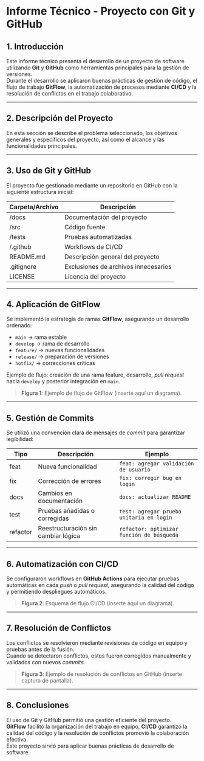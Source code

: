 # Informe Técnico - Proyecto con Git y GitHub

## 1. Introducción
Este informe técnico presenta el desarrollo de un proyecto de software utilizando **Git** y **GitHub** como herramientas principales para la gestión de versiones.  
Durante el desarrollo se aplicaron buenas prácticas de gestión de código, el flujo de trabajo **GitFlow**, la automatización de procesos mediante **CI/CD** y la resolución de conflictos en el trabajo colaborativo.

---

## 2. Descripción del Proyecto
En esta sección se describe el problema seleccionado, los objetivos generales y específicos del proyecto, así como el alcance y las funcionalidades principales.

---

## 3. Uso de Git y GitHub
El proyecto fue gestionado mediante un repositorio en GitHub con la siguiente estructura inicial:

| Carpeta/Archivo | Descripción                          |
|-----------------|--------------------------------------|
| /docs           | Documentación del proyecto           |
| /src            | Código fuente                        |
| /tests          | Pruebas automatizadas                |
| /.github        | Workflows de CI/CD                   |
| README.md       | Descripción general del proyecto     |
| .gitignore      | Exclusiones de archivos innecesarios |
| LICENSE         | Licencia del proyecto                |

---

## 4. Aplicación de GitFlow
Se implementó la estrategia de ramas **GitFlow**, asegurando un desarrollo ordenado:

- `main` → rama estable  
- `develop` → rama de desarrollo  
- `feature/` → nuevas funcionalidades  
- `release/` → preparación de versiones  
- `hotfix/` → correcciones críticas  

Ejemplo de flujo: creación de una rama feature, desarrollo, *pull request* hacia `develop` y posterior integración en `main`.

> **Figura 1**: Ejemplo de flujo de GitFlow (inserte aquí un diagrama).

---

## 5. Gestión de Commits
Se utilizó una convención clara de mensajes de *commit* para garantizar legibilidad:

| Tipo     | Descripción                         | Ejemplo                                 |
|----------|-------------------------------------|-----------------------------------------|
| feat     | Nueva funcionalidad                 | `feat: agregar validación de usuario`    |
| fix      | Corrección de errores               | `fix: corregir bug en login`             |
| docs     | Cambios en documentación            | `docs: actualizar README`                |
| test     | Pruebas añadidas o corregidas       | `test: agregar prueba unitaria en login` |
| refactor | Reestructuración sin cambiar lógica | `refactor: optimizar función de búsqueda`|

---

## 6. Automatización con CI/CD
Se configuraron workflows en **GitHub Actions** para ejecutar pruebas automáticas en cada *push* o *pull request*, asegurando la calidad del código y permitiendo despliegues automáticos.

> **Figura 2**: Esquema de flujo CI/CD (inserte aquí un diagrama).

---

## 7. Resolución de Conflictos
Los conflictos se resolvieron mediante revisiones de código en equipo y pruebas antes de la fusión.  
Cuando se detectaron conflictos, estos fueron corregidos manualmente y validados con nuevos *commits*.

> **Figura 3**: Ejemplo de resolución de conflictos en GitHub (inserte captura de pantalla).

---

## 8. Conclusiones
El uso de Git y GitHub permitió una gestión eficiente del proyecto.  
**GitFlow** facilitó la organización del trabajo en equipo, **CI/CD** garantizó la calidad del código y la resolución de conflictos promovió la colaboración efectiva.  
Este proyecto sirvió para aplicar buenas prácticas de desarrollo de software.
